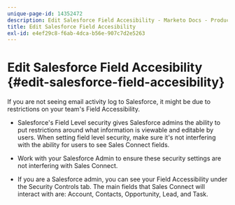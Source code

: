 ```yaml
---
unique-page-id: 14352472
description: Edit Salesforce Field Accesibility - Marketo Docs - Product Documentation
title: Edit Salesforce Field Accesibility
exl-id: e4ef29c8-f6ab-4dca-b56e-907c7d2e5263
---
```

# Edit Salesforce Field Accesibility {#edit-salesforce-field-accesibility}

If you are not seeing email activity log to Salesforce, it might be due to restrictions on your team's Field Accessibility.

* Salesforce's Field Level security gives Salesforce admins the ability to put restrictions around what information is viewable and editable by users. When setting field level security, make sure it's not interfering with the ability for users to see Sales Connect fields.

* Work with your Salesforce Admin to ensure these security settings are not interfering with Sales Connect.

* If you are a Salesforce admin, you can see your Field Accessibility under the Security Controls tab. The main fields that Sales Connect will interact with are: Account, Contacts, Opportunity, Lead, and Task.
